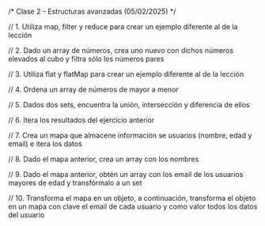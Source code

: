 /*
Clase 2 - Estructuras avanzadas (05/02/2025)
*/

// 1. Utiliza map, filter y reduce para crear un ejemplo diferente al de la lección

// 2. Dado un array de números, crea uno nuevo con dichos números elevados al cubo y filtra sólo los números pares

// 3. Utiliza flat y flatMap para crear un ejemplo diferente al de la lección

// 4. Ordena un array de números de mayor a menor

// 5. Dados dos sets, encuentra la unión, intersección y diferencia de ellos

// 6. Itera los resultados del ejercicio anterior

// 7. Crea un mapa que almacene información se usuarios (nombre, edad y email) e itera los datos

// 8. Dado el mapa anterior, crea un array con los nombres

// 9. Dado el mapa anterior, obtén un array con los email de los usuarios mayores de edad y transfórmalo a un set

// 10. Transforma el mapa en un objeto, a continuación, transforma el objeto en un mapa con clave el email de cada usuario y como valor todos los datos del usuario


<!-- /*
Clase 2 - Estructuras avanzadas (05/02/2025)
*/

// Arrays avanzados

// - Métodos funcionales

// forEach

let numbers = [1, 2, 3, 4, 5, 6]

numbers.forEach(element => console.log(element))

// map

let doubled = numbers.map(element => element * 2)
console.log(doubled)

// filter

let evens = numbers.filter(element => element % 2 === 0)
console.log(evens)

// reduce

let sum = numbers.reduce((result, current) => result + current, 0)
console.log(sum)

// - Manipulación

// flat

let nestedArray = [1, [2, [3, [4]]]]
console.log(nestedArray)
let flatArray = nestedArray.flat(1)
console.log(flatArray)
flatArray = nestedArray.flat(2)
console.log(flatArray)
flatArray = nestedArray.flat(3)
console.log(flatArray)

// flatMap

let phrases = ["Hola mundo", "Adiós mundo"]
let words = phrases.flatMap(phrase => phrase.split(" "))
console.log(words)

// - Ordenación

// sort

let unsorted = ["b", "a", "d", "c"]
let sorted = unsorted.sort()
console.log(sorted)

unsorted = [3, 4, 1, 6, 10]
sorted = unsorted.sort((a, b) => a - b)

console.log(sorted)

// reverse

sorted.reverse()
console.log(sorted)

// - Búsqueda

// includes

console.log(sorted.includes(4))
console.log(sorted.includes(5))

// find

let firstEven = sorted.find(element => element % 2 === 0)
console.log(firstEven)

// findIndex

let firstEvenIndex = sorted.findIndex(element => element % 2 === 0)
console.log(firstEvenIndex)

// Sets avanzados

// - Operaciones

// Eliminación de duplicados

let numbersArray = [1, 2, 2, 3, 4, 5, 6, 6]
numbersArray = [...new Set(numbersArray)]
console.log(numbersArray)

// Unión

const setA = new Set([1, 2, 3])
const setB = new Set([2, 3, 4, 5])
const union = new Set([...setA, ...setB])
console.log(union)

// Intersección

const intersection = new Set([...setA].filter(element => setB.has(element)))
console.log(intersection)

// Diferencia

const difference = new Set([...setA].filter(element => !setB.has(element)))
console.log(difference)

// - Conversión

// Set a Array

console.log([...setA])

// - Iteración

// forEach

setA.forEach(element => console.log(element))

// Maps avanzados

// - Iteración

let myMap = new Map([
    ["name", "MoureDev"],
    ["age", 37]
])

myMap.forEach((value, key) => console.log(`${key}: ${value}`))

// - Conversión

// Map a Array

const arrayFromMap = Array.from(myMap)
console.log(arrayFromMap)

// Map a Objeto

const objectFromMap = Object.fromEntries(myMap)
console.log(objectFromMap)

// Objeto a Map

const mapFromObject = new Map(Object.entries(objectFromMap))
console.log(mapFromObject) -->